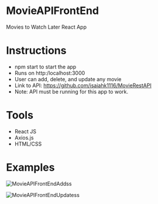 # MovieAPIFrontEnd
Movies to Watch Later React App

# Instructions
* npm start to start the app
* Runs on http:/localhost:3000
* User can add, delete, and update any movie
* Link to API: https://github.com/isaiahk1116/MovieRestAPI
* Note: API must be running for this app to work.

# Tools
* React JS
* Axios.js
* HTML/CSS

# Examples
![MovieAPIFrontEndAddss](https://user-images.githubusercontent.com/35928224/139534887-c40f09dd-5391-4dc0-b60b-2fd990fec307.png)

![MovieAPIFrontEndUpdatess](https://user-images.githubusercontent.com/35928224/139534979-5d81137b-3044-4dfd-ab64-e05985ac91a0.png)





